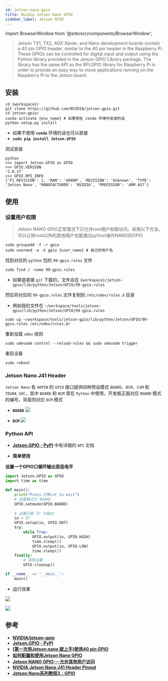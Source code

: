 ```yaml
---
id: jetson-nano-gpio
title: Nvidia Jetson Nano GPIO
sidebar_label: Jetson GPIO
---
```


import BrowserWindow from '@site/src/components/BrowserWindow';

> Jetson TX1, TX2, AGX Xavier, and Nano development boards contain a 40 pin GPIO header, similar to the 40 pin header in the Raspberry Pi. These GPIOs can be controlled for digital input and output using the Python library provided in the Jetson GPIO Library package. The library has the same API as the RPi.GPIO library for Raspberry Pi in order to provide an easy way to move applications running on the Raspberry Pi to the Jetson board.

## 安装

``` shell
cd {workspace}/
git clone https://github.com/NVIDIA/jetson-gpio.git
cd jetson-gpio/
conda activate {env_name} # 如果想在 conda 环境中安装的话
python setup.py install
```
- 如果不使用 **`conda`** 环境的话也可以直接
- **`sudo pip install Jetson.GPIO`**


测试安装

``` shell
python
>>> import Jetson.GPIO as GPIO
>>> GPIO.VERSION
'2.0.17'
>>> GPIO.RPI_INFO
{'P1_REVISION': 1, 'RAM': '4096M', 'REVISION': 'Unknown', 'TYPE': 'Jetson Nano', 'MANUFACTURER': 'NVIDIA', 'PROCESSOR': 'ARM A57'}
```

## 使用

### 设置用户权限

> Jetson NANO GPIO正常情况下只允许root用户权限访问，采用以下方法，可以让除root以外的其他用户也能通过python操作NANO的GPIO

``` shell
sudo groupadd -f -r gpio
sudo usermod -a -G gpio {user_name} # 自己的用户名
```

找到对应的 `python` 包的 `99-gpio.rules` 文件

```
sudo find / -name 99-gpio.rules
```

- 如果是直接 `git` 下载的，文件会在 `{workspace}/jetson-gpio/lib/python/Jetson/GPIO/99-gpio.rules`

然后将对应的 `99-gpio.rules` 文件复制到 `/etc/udev/rules.d` 目录
- 例如我的文件在 `~/workspace/tools/jetson-gpio/lib/python/Jetson/GPIO/99-gpio.rules`

``` shell
sudo cp ~/workspace/tools/jetson-gpio/lib/python/Jetson/GPIO/99-gpio.rules /etc/udev/rules.d/
```

重新加载 `udev` 规则

``` shell
sudo udevadm control --reload-rules && sudo udevadm trigger
```

重启设备

```
sudo reboot
```

### Jetson Nano J41 Header
`Jetson Nano` 有 `40PIN` 的 `GPIO` 接口提供四种预设模式 `BOARD`、`BCM`、`CVM` 和 `TEGRA_SOC`，其中 `BOARD` 和 `BCM` 常在 `Python` 中使用，开发板正面对应 `BOARD` 模式的编号，背面则对应 `BCM` 模式

- **`BOARD`**
![](https://pictures-1304295136.cos.ap-guangzhou.myqcloud.com/screenshot/jeston/nano/jetson-nano-J41-Header.png)

- **`BCM`**
![](https://pictures-1304295136.cos.ap-guangzhou.myqcloud.com/screenshot/jeston/nano/jetson-nano-J41-Header-BCM.png)

### Python API
- **[Jetson.GPIO - PyPI](https://pypi.org/project/Jetson.GPIO/)** 中有详细的 `API` 文档

- **简单使用**

<BrowserWindow>

**设置一个GPIO口循环输出高低电平**

``` py
import Jetson.GPIO as GPIO
import time as time

def main():
    print("Press CTRL+C to exit")
    # 设置模式为 BOARD
    GPIO.setmode(GPIO.BOARD)
    
    # 设置引脚 37 为输出
    io = 37
    GPIO.setup(io, GPIO.OUT)
    try:
        while True:
            GPIO.output(io, GPIO.HIGH)
            time.sleep(2)
            GPIO.output(io, GPIO.LOW)
            time.sleep(2)
    finally:
        # 清除设置
        GPIO.cleanup()

if __name__ == '__main__':
    main()
```

- 运行效果

![](https://pictures-1304295136.cos.ap-guangzhou.myqcloud.com/screenshot/jeston/nano/jetson-nano-gpio-output_0v.jpg)

![](https://pictures-1304295136.cos.ap-guangzhou.myqcloud.com/screenshot/jeston/nano/jetson-nano-gpio-output_3-3v.jpg)

</BrowserWindow>

## 参考
- **[NVIDIA/jetson-gpio](https://github.com/NVIDIA/jetson-gpio)**
- **[Jetson.GPIO - PyPI](https://pypi.org/project/Jetson.GPIO/)**
- **[[第一次用Jetson nano 就上手]使用40 pin GPIO](https://www.rs-online.com/designspark/jetson-nano-40-pin-gpio-1-cn)**
- **[如何配置和使用Jetson Nano GPIO](https://blog.csdn.net/lifeisme666/article/details/109728437)**
- **[Jetson NANO GPIO---允许其他用户访问](https://www.it610.com/article/1290481682784264192.htm)**
- **[NVIDIA Jetson Nano J41 Header Pinout](https://www.jetsonhacks.com/nvidia-jetson-nano-j41-header-pinout/)**
- **[Jetson Nano系列教程3：GPIO](https://www.waveshare.net/study/portal.php?mod=view&aid=882)**
